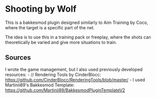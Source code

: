 # Shooting by Wolf

This is a bakkesmod plugin designed similarly to Aim Training by Coco, where the target is a specific part of the net. 

The idea is to use this in a training pack or freeplay, where the shots can theoretically be varied and give more situations to train. 

## Sources
I wrote the game management, but I also used previously developed resources:
    - //  Rendering Tools by CinderBlocc: https://github.com/CinderBlocc/RenderingTools/blob/master/
    - I used Martinii89's Bakkesmod Template: https://github.com/Martinii89/BakkesmodPluginTemplateV2


